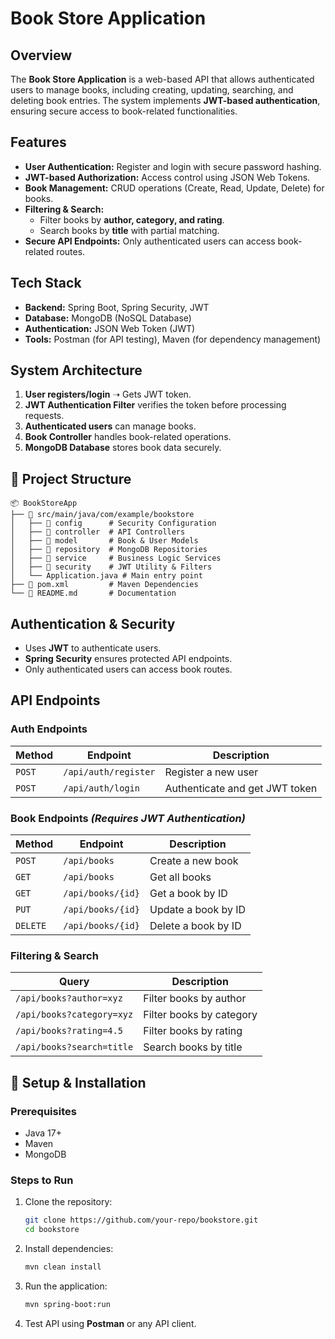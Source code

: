 # Book Store Application

##  Overview
The **Book Store Application** is a web-based API that allows authenticated users to manage books, including creating, updating, searching, and deleting book entries. The system implements **JWT-based authentication**, ensuring secure access to book-related functionalities.

##  Features
- **User Authentication:** Register and login with secure password hashing.
- **JWT-based Authorization:** Access control using JSON Web Tokens.
- **Book Management:** CRUD operations (Create, Read, Update, Delete) for books.
- **Filtering & Search:**
  - Filter books by **author, category, and rating**.
  - Search books by **title** with partial matching.
- **Secure API Endpoints:** Only authenticated users can access book-related routes.

##  Tech Stack
- **Backend:** Spring Boot, Spring Security, JWT
- **Database:** MongoDB (NoSQL Database)
- **Authentication:** JSON Web Token (JWT)
- **Tools:** Postman (for API testing), Maven (for dependency management)

##  System Architecture
1. **User registers/login** ➝ Gets JWT token.
2. **JWT Authentication Filter** verifies the token before processing requests.
3. **Authenticated users** can manage books.
4. **Book Controller** handles book-related operations.
5. **MongoDB Database** stores book data securely.

## 📂 Project Structure
```
📦 BookStoreApp
├── 📁 src/main/java/com/example/bookstore
│   ├── 📂 config      # Security Configuration
│   ├── 📂 controller  # API Controllers
│   ├── 📂 model       # Book & User Models
│   ├── 📂 repository  # MongoDB Repositories
│   ├── 📂 service     # Business Logic Services
│   ├── 📂 security    # JWT Utility & Filters
│   └── Application.java # Main entry point
├── 📄 pom.xml         # Maven Dependencies
└── 📄 README.md       # Documentation
```

##  Authentication & Security
- Uses **JWT** to authenticate users.
- **Spring Security** ensures protected API endpoints.
- Only authenticated users can access book routes.

##  API Endpoints
### **Auth Endpoints**
| Method | Endpoint | Description |
|--------|------------|----------------|
| `POST` | `/api/auth/register` | Register a new user |
| `POST` | `/api/auth/login` | Authenticate and get JWT token |

### **Book Endpoints** *(Requires JWT Authentication)*
| Method | Endpoint | Description |
|--------|------------|----------------|
| `POST` | `/api/books` | Create a new book |
| `GET` | `/api/books` | Get all books |
| `GET` | `/api/books/{id}` | Get a book by ID |
| `PUT` | `/api/books/{id}` | Update a book by ID |
| `DELETE` | `/api/books/{id}` | Delete a book by ID |

### **Filtering & Search**
| Query | Description |
|----------------------|-------------------------------|
| `/api/books?author=xyz` | Filter books by author |
| `/api/books?category=xyz` | Filter books by category |
| `/api/books?rating=4.5` | Filter books by rating |
| `/api/books?search=title` | Search books by title |

## 🔧 Setup & Installation
### **Prerequisites**
- Java 17+
- Maven
- MongoDB

### **Steps to Run**
1. Clone the repository:
   ```sh
   git clone https://github.com/your-repo/bookstore.git
   cd bookstore
   ```
2. Install dependencies:
   ```sh
   mvn clean install
   ```
3. Run the application:
   ```sh
   mvn spring-boot:run
   ```
4. Test API using **Postman** or any API client.




